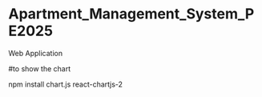 # Apartment_Management_System_PE2025

Web Application

#to show the chart

npm install chart.js react-chartjs-2
